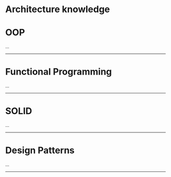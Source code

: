 # Architecture knowledge

# OOP

...

---

# Functional Programming

...

---

# SOLID

...

---

# Design Patterns

...

---
